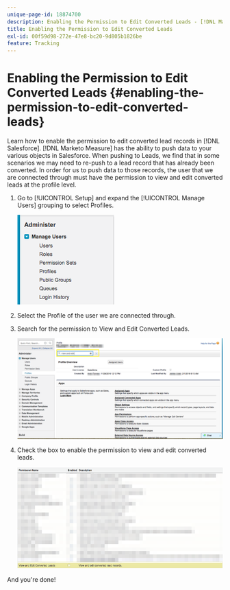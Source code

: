 ```yaml
---
unique-page-id: 18874700
description: Enabling the Permission to Edit Converted Leads - [!DNL Marketo Measure] - Product Documentation
title: Enabling the Permission to Edit Converted Leads
exl-id: 00f59d98-272e-47e8-bc20-9d805b1826be
feature: Tracking
---
```

# Enabling the Permission to Edit Converted Leads {#enabling-the-permission-to-edit-converted-leads}

Learn how to enable the permission to edit converted lead records in [!DNL Salesforce]. [!DNL Marketo Measure] has the ability to push data to your various objects in Salesforce. When pushing to Leads, we find that in some scenarios we may need to re-push to a lead record that has already been converted. In order for us to push data to those records, the user that we are connected through must have the permission to view and edit converted leads at the profile level.

1. Go to [!UICONTROL Setup] and expand the [!UICONTROL Manage Users] grouping to select Profiles.

   ![](assets/1-2.png)

1. Select the Profile of the user we are connected through.

1. Search for the permission to View and Edit Converted Leads.

   ![](assets/2-1.png)

1. Check the box to enable the permission to view and edit converted leads.

   ![](assets/3-1.png)

And you're done!
